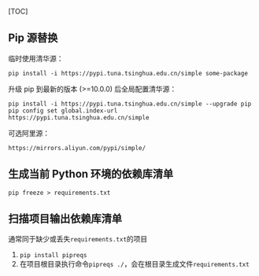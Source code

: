 [TOC]

## Pip 源替换
临时使用清华源：
```
pip install -i https://pypi.tuna.tsinghua.edu.cn/simple some-package
```
升级 pip 到最新的版本 (>=10.0.0) 后全局配置清华源：
```
pip install -i https://pypi.tuna.tsinghua.edu.cn/simple --upgrade pip
pip config set global.index-url https://pypi.tuna.tsinghua.edu.cn/simple
```
可选阿里源：
```
https://mirrors.aliyun.com/pypi/simple/
```

## 生成当前 Python 环境的依赖库清单
`pip freeze > requirements.txt`

## 扫描项目输出依赖库清单
通常同于缺少或丢失`requirements.txt`的项目
1. `pip install pipreqs`
2. 在项目根目录执行命令`pipreqs ./`，会在根目录生成文件`requirements.txt`
